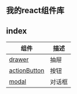 我的react组件库
--------------

## index

| 组件 | 描述 |
| --- | --- |
| [drawer](https://github.com/yangtingting02/react-component/tree/master/component/drawer) | 抽屉 |
| [actionButton](https://github.com/yangtingting02/react-component/tree/master/component/actionButton) | 按钮 |
| [modal](https://github.com/yangtingting02/react-component/tree/master/component/modal) | 对话框 |
